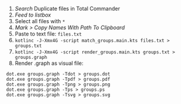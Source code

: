 1. _Search_ Duplicate files in Total Commander
2. _Feed to listbox_
3. Select all files with `*`
4. _Mark > Copy Names With Path To Clipboard_
5. Paste to text file: `files.txt`
6. `kotlinc -J-Xmx4G -script match_groups.main.kts files.txt > groups.txt`
7. `kotlinc -J-Xmx4G -script render_groups.main.kts groups.txt > groups.graph`
8. Render .graph as visual file:
```
dot.exe groups.graph -Tdot > groups.dot
dot.exe groups.graph -Tpdf > groups.pdf
dot.exe groups.graph -Tpng > groups.png
dot.exe groups.graph -Tps > groups.ps
dot.exe groups.graph -Tsvg > groups.svg
```
